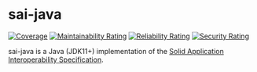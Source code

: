 # sai-java

[![Coverage](https://sonarcloud.io/api/project_badges/measure?project=janeirodigital_sai-java&metric=coverage)](https://sonarcloud.io/summary/new_code?id=janeirodigital_sai-java)
[![Maintainability Rating](https://sonarcloud.io/api/project_badges/measure?project=janeirodigital_sai-java&metric=sqale_rating)](https://sonarcloud.io/summary/new_code?id=janeirodigital_sai-java)
[![Reliability Rating](https://sonarcloud.io/api/project_badges/measure?project=janeirodigital_sai-java&metric=reliability_rating)](https://sonarcloud.io/summary/new_code?id=janeirodigital_sai-java)
[![Security Rating](https://sonarcloud.io/api/project_badges/measure?project=janeirodigital_sai-java&metric=security_rating)](https://sonarcloud.io/summary/new_code?id=janeirodigital_sai-java)

sai-java is a Java (JDK11+) implementation of the 
[Solid Application Interoperability Specification](https://solid.github.io/data-interoperability-panel/specification/).